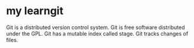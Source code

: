 # my learngit
Git is a distributed version control system.
Git is free software distributed under the GPL.
Git has a mutable index called stage.
Git tracks changes of files.
